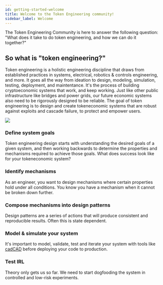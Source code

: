 ```yaml
---
id: getting-started-welcome
title: Welcome to the Token Engineering community!
sidebar_label: Welcome
---
```


The Token Engineering Community is here to answer the following question: "What does it take to do token engineering, and how we can do it together?" 

## So what is "token engineering?"

Token engineering is a holistic engineering discipline that draws from established practices in systems, electrical, robotics & controls engineering, and more. It goes all the way from ideation to design, modeling, simulation, testing, deployment, and maintentance. It's the process of building cryptoeconomic systems that work, and keep working. Just like other public infrastructure like bridges and power grids, our future economic systems also need to be rigorously designed to be reliable. The goal of token engineering is to design and create tokeneconomic systems that are robust against exploits and cascade failure, to protect and empower users.

![](img/static/Interdisciplinary_venn.jpg)

### Define system goals

Token engineering design starts with understanding the desired goals of a given system, and then working backwards to determine the properties and mechanisms required to achieve those goals. What does success look like for your tokeneconomic system?

### Identify mechanisms

As an engineer, you want to design mechanisms where certain properties hold under all conditions. You know you have a mechanism when it cannot be broken down further.

### Compose mechanisms into design patterns

Design patterns are a series of actions that will produce consistent and reproducible results. Often this is state dependent.

### Model & simulate your system

It's important to model, validate, test and iterate your system with tools like [cadCAD](https://www.cadCAD.org) before deploying your code to production.

### Test IRL

Theory only gets us so far. We need to start dogfooding the system in controlled and low-risk experiments.

